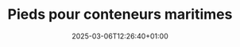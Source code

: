 ---
title: "Pieds pour conteneurs maritimes"
description: "Confoot - pieds pour conteneurs maritimes"
date: 2025-03-06T12:26:40+01:00
draft: false
---